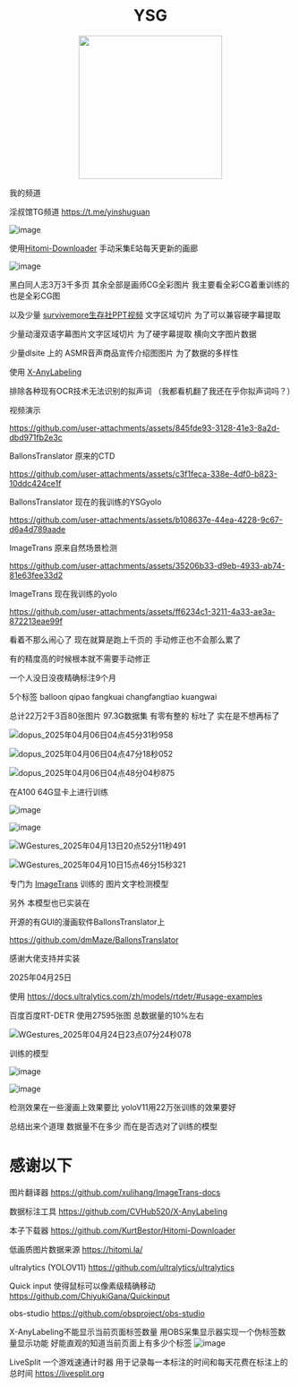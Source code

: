# <div align="center">YSG</div>

<div align=center>
<img src="https://github.com/user-attachments/assets/0439e6bf-c256-4706-a846-1043643d4cc1" width="256" height="256">
</div>

我的频道

淫叔馆TG频道
https://t.me/yinshuguan

![image](https://github.com/user-attachments/assets/31755751-1c89-4484-8d1a-98e6fc95d079)

使用[Hitomi-Downloader](https://github.com/KurtBestor/Hitomi-Downloader) 手动采集E站每天更新的画廊


![image](https://github.com/user-attachments/assets/74787557-c5ab-4b9d-800b-e96f79d24c23)



黑白同人志3万3千多页 其余全部是画师CG全彩图片 我主要看全彩CG着重训练的也是全彩CG图

以及少量 [survivemore生存社PPT视频](https://www.appetite-game.com/survivemore/001_product.html)  文字区域切片 为了可以兼容硬字幕提取 

少量动漫双语字幕图片文字区域切片 为了硬字幕提取 横向文字图片数据

少量dlsite 上的 ASMR音声商品宣传介绍图图片 为了数据的多样性 

使用 [X-AnyLabeling](https://github.com/CVHub520/X-AnyLabelin) 

排除各种现有OCR技术无法识别的拟声词 （我都看机翻了我还在乎你拟声词吗？）

 视频演示



https://github.com/user-attachments/assets/845fde93-3128-41e3-8a2d-dbd971fb2e3c






BallonsTranslator 原来的CTD


https://github.com/user-attachments/assets/c3f1feca-338e-4df0-b823-10ddc424ce1f


BallonsTranslator 现在的我训练的YSGyolo




https://github.com/user-attachments/assets/b108637e-44ea-4228-9c67-d6a4d789aade

ImageTrans 原来自然场景检测



https://github.com/user-attachments/assets/35206b33-d9eb-4933-ab74-81e63fee33d2


ImageTrans 现在我训练的yolo



https://github.com/user-attachments/assets/ff6234c1-3211-4a33-ae3a-872213eae99f

看着不那么闹心了 现在就算是跑上千页的 手动修正也不会那么累了

有的精度高的时候根本就不需要手动修正


一个人没日没夜精确标注9个月

5个标签
balloon
qipao
fangkuai
changfangtiao
kuangwai

总计22万2千3百80张图片 97.3G数据集  有零有整的 标吐了 实在是不想再标了

![dopus_2025年04月06日04点45分31秒958](https://github.com/user-attachments/assets/a9db0bf5-e61b-4a43-9a22-681b86f6a902)

![dopus_2025年04月06日04点47分18秒052](https://github.com/user-attachments/assets/468344fd-f36a-49e3-8682-5f819a8fd059)

![dopus_2025年04月06日04点48分04秒875](https://github.com/user-attachments/assets/c2dc4b98-59fd-4151-8303-1d81d2842643)



在A100 64G显卡上进行训练

![image](https://github.com/user-attachments/assets/085967c1-b62b-4968-8d21-bb245093ea8d)

![image](https://github.com/user-attachments/assets/343cd3c0-4d00-49ca-ac49-636f3f37df78)

![WGestures_2025年04月13日20点52分11秒491](https://github.com/user-attachments/assets/15d914db-8969-4823-b365-4f7828195c58)

![WGestures_2025年04月10日15点46分15秒321](https://github.com/user-attachments/assets/96702ad7-e4f4-4690-95c4-4daab1dc3f28)

专门为 [ImageTrans](https://github.com/xulihang/ImageTrans-docs) 训练的
图片文字检测模型

另外 本模型也已实装在

开源的有GUI的漫画软件BallonsTranslator上

https://github.com/dmMaze/BallonsTranslator

感谢大佬支持并实装

2025年04月25日

使用 https://docs.ultralytics.com/zh/models/rtdetr/#usage-examples

百度百度RT-DETR 使用27595张图 总数据量的10%左右

![WGestures_2025年04月24日23点07分24秒078](https://github.com/user-attachments/assets/d7f44877-b623-4301-93cf-138d7a00f601)

 训练的模型

![image](https://github.com/user-attachments/assets/693c6ae5-f520-4f14-9b4c-1de760c85357)

![image](https://github.com/user-attachments/assets/aec46bbc-8440-43b1-891e-37e8ca99f3f9)


检测效果在一些漫画上效果要比 yoloV11用22万张训练的效果要好

总结出来个道理 数据量不在多少 而在是否选对了训练的模型 

# 感谢以下

图片翻译器
https://github.com/xulihang/ImageTrans-docs

数据标注工具
https://github.com/CVHub520/X-AnyLabeling

本子下载器
https://github.com/KurtBestor/Hitomi-Downloader

低画质图片数据来源
https://hitomi.la/

ultralytics (YOLOV11)
https://github.com/ultralytics/ultralytics



Quick input 使得鼠标可以像素级精确移动
https://github.com/ChiyukiGana/Quickinput

obs-studio
https://github.com/obsproject/obs-studio

X-AnyLabeling不能显示当前页面标签数量
用OBS采集显示器实现一个伪标签数量显示功能
好能直观的知道当前页面上有多少个标签 
![image](https://github.com/user-attachments/assets/b027f537-5187-4fab-b39f-b545f5780bf3)


LiveSplit 一个游戏速通计时器 用于记录每一本标注的时间和每天花费在标注上的总时间
https://livesplit.org



